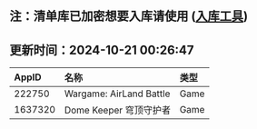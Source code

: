 ## 注：清单库已加密想要入库请使用 ([入库工具](https://github.com/BlankTMing/ManifestAutoUpdate/releases))

## 更新时间：2024-10-21 00:26:47
| AppID | 名称 | 类型  |
| :-------------------- | :----------------------------- | :----------- |
| 222750 | Wargame: AirLand Battle| Game |
| 1637320 | Dome Keeper 穹顶守护者| Game |

